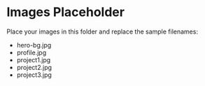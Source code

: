 # Images Placeholder
Place your images in this folder and replace the sample filenames:
- hero-bg.jpg
- profile.jpg
- project1.jpg
- project2.jpg
- project3.jpg
